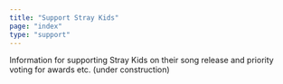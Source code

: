 ```yaml
---
title: "Support Stray Kids"
page: "index"
type: "support"
---
```

Information for supporting Stray Kids on their song release and priority voting for awards etc.
(under construction)

